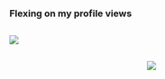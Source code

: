 ### Flexing on my profile views
<h2 align="left">
         <p align="left"
           <a href=>
            <img src="https://count.getloli.com/get/@0x66726565">
         <h2 align="center">  </h2>
<p align="center">
         <a href="https://t.me/egirldestroyer">
         <img src="https://img.shields.io/static/v1?label=Telegram&logo=telegram&LogoColor=ffffff&message=Contact%20Me&color=4600A6">
         
